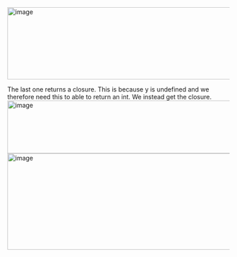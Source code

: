 
<img width="781" height="164" alt="image" src="https://github.com/user-attachments/assets/118dd773-6d00-45a2-9d11-cda265cffb87" />

The last one returns a closure. This is because y is undefined and we therefore need this to able to return an int. We instead get the closure.
<img width="777" height="120" alt="image" src="https://github.com/user-attachments/assets/bfbe809b-7acf-4e76-bd0d-2872a31ff65d" />
<img width="813" height="219" alt="image" src="https://github.com/user-attachments/assets/78e20c96-3e04-41c6-bb56-1f2dad442590" />


